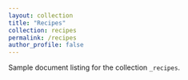 ```yaml
---
layout: collection
title: "Recipes"
collection: recipes
permalink: /recipes
author_profile: false
---
```


Sample document listing for the collection `_recipes`.